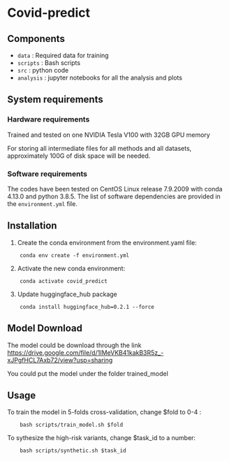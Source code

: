 # Covid-predict

## Components
- `data` :  Required data for training 
- `scripts` : Bash scripts
- `src` : python code 
- `analysis` : jupyter notebooks for all the analysis and plots


## System requirements
### Hardware requirements
Trained and tested on one NVIDIA Tesla V100 with 32GB GPU memory  

For storing all intermediate files for all methods and all datasets, approximately 100G of disk space will be needed.

### Software requirements

The codes have been tested on CentOS Linux release 7.9.2009 with conda 4.13.0 and python 3.8.5. The list of software dependencies are provided in the `environment.yml` file.
 
## Installation

1. Create the conda environment from the environment.yaml file:
```
    conda env create -f environment.yml
```

2. Activate the new conda environment:
```
    conda activate covid_predict
```
3. Update huggingface_hub package
```
    conda install huggingface_hub=0.2.1 --force
```


## Model Download

The model could be download through the link https://drive.google.com/file/d/1IMeVKB41kakB3R5z_-xJPgfHCL7Axb72/view?usp=sharing

You could put the model under the folder trained_model 

## Usage
To train the model in 5-folds cross-validation, change $fold to 0-4 :
```
    bash scripts/train_model.sh $fold
```

To sythesize the high-risk variants, change $task_id to a number:
```
    bash scripts/synthetic.sh $task_id
```

